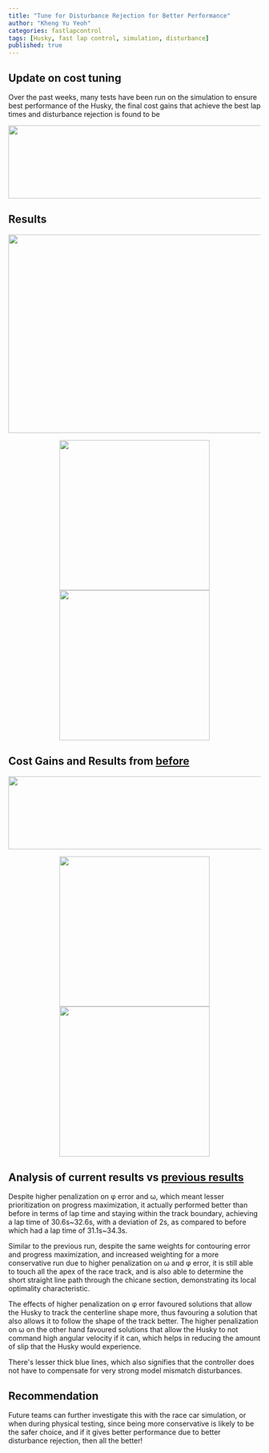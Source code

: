 ```yaml
---
title: "Tune for Disturbance Rejection for Better Performance"
author: "Kheng Yu Yeoh"
categories: fastlapcontrol
tags: [Husky, fast lap control, simulation, disturbance]
published: true
---
```


## Update on cost tuning
Over the past weeks, many tests have been run on the simulation to ensure best performance of the Husky, 
the final cost gains that achieve the best lap times and disturbance rejection is found to be
<p align="center">
  <img width="596" height="146" src="https://user-images.githubusercontent.com/78944454/137821077-cdc08c2c-9676-4aca-8afe-f015b51af9ec.PNG">
</p>

## Results
<p align="center">
  <img width="600" height="397" src="https://user-images.githubusercontent.com/78944454/137711457-6073b01d-b5d1-4f3f-905a-70c860ee6a46.gif">
</p>
<p align="center">
  <img width="300" height="300" src="https://user-images.githubusercontent.com/78944454/137818522-85b7dd92-eb84-40b6-b4f5-c46caab0f031.png">  
  <img width="300" height="300" src="https://user-images.githubusercontent.com/78944454/137819318-2ca7e139-4560-47e0-8a3b-fc0f4ff35b49.png">
</p>

## Cost Gains and Results from [before](/fastlapcontrol/Working-MPCC-HuskySim/)
<p align="center">
  <img width="596" height="146" src="https://user-images.githubusercontent.com/78944454/137822548-d1231221-bb89-41b6-bbd1-12f69a20904f.PNG">
</p>
<p align="center">
  <img width="300" height="300" src="https://user-images.githubusercontent.com/78944454/137822461-8c393c6c-e741-45fb-a63c-f42a4bc9d126.png">  
  <img width="300" height="300" src="https://user-images.githubusercontent.com/78944454/137822481-a9826d5f-6d46-4c8e-b5f7-5baaddd6b77d.png">
</p>

## Analysis of current results vs [previous results](/fastlapcontrol/Working-MPCC-HuskySim/)
Despite higher penalization on φ error and ω, which meant lesser prioritization on progress maximization, it actually performed better than before in terms of lap time and 
staying within the track boundary, achieving a lap time of 30.6s~32.6s, with a deviation of 2s, as compared to before which had a lap time of 31.1s~34.3s.

Similar to the previous run, despite the same weights for contouring error and progress maximization, and increased weighting for a more conservative run due to
higher penalization on ω and φ error, it is still able to touch all the apex of the race track, and is also able to determine the short straight line path through 
the chicane section, demonstrating its local optimality characteristic.

The effects of higher penalization on φ error favoured solutions that allow the Husky to track the centerline shape more, thus favouring a solution that also allows it to
follow the shape of the track better. The higher penalization on ω on the other hand favoured solutions that allow the Husky to not command high angular velocity if it can, 
which helps in reducing the amount of slip that the Husky would experience.

There's lesser thick blue lines, which also signifies that the controller does not have to compensate for very strong model mismatch disturbances.

## Recommendation
Future teams can further investigate this with the race car simulation, or when during physical testing, since being more conservative is likely to be the safer choice, and 
if it gives better performance due to better disturbance rejection, then all the better!
